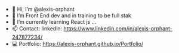 - 👋 Hi, I’m @alexis-orphant
- 👀 I’m Front End dev and in training to be full stak
- 🌱 I’m currently learning React js ...
- 📫 Contact: 
        linkedin: https://www.linkedin.com/in/alexis-orphant-247877234/
- 💻 Portfolio: https://alexis-orphant.github.io/Portfolio/


<!---
alexis-orphant/alexis-orphant is a ✨ special ✨ repository because its `README.md` (this file) appears on your GitHub profile.
You can click the Preview link to take a look at your changes.
--->
